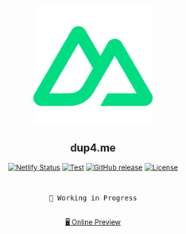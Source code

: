 <p align="center">
<img src="./public/nuxt.svg" width="240"/>
</p>

<h2 align="center">
dup4.me
</h2>

<div align="center">

[![Netlify Status](https://api.netlify.com/api/v1/badges/af6f3c22-89be-4244-842b-66bd3a0dc034/deploy-status)](https://app.netlify.com/sites/dup4/deploys)
[![Test](https://github.com/xcpcio/xcpcio/actions/workflows/test.yml/badge.svg)](https://github.com/xcpcio/xcpcio/actions/workflows/test.yml)
[![GitHub release][gh-release-badge]][gh-release]
[![License][license-image-mit]](https://mit-license.org/)

</div>

<br>

<pre align="center">
🧪 Working in Progress
</pre>

<p align="center">
<br>
<a href="https://dup4.netlify.app/">🖥 Online Preview</a>
<br><br>
<a href="https://stackblitz.com/github/Dup4/dup4.me"><img src="https://developer.stackblitz.com/img/open_in_stackblitz.svg" alt=""></a>
</p>

[gh-release-badge]: https://img.shields.io/github/release/Dup4/dup4.me.svg
[gh-release]: https://GitHub.com/Dup4/dup4.me/releases/
[license-image-mit]: https://img.shields.io/badge/license-MIT-blue.svg?labelColor=333333
